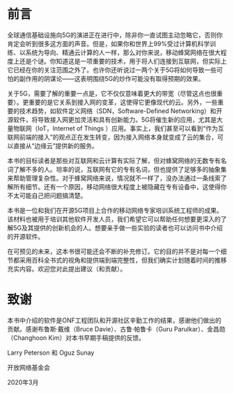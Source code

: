 # 前言
全球通信基础设施向5G的演进正在进行中，除非你一直试图主动忽略它，否则你肯定会听到很多这方面的声音。但是，如果你和世界上99%受过计算机科学训练、以系统为导向、精通云计算的人一样，那么对你来说，移动蜂窝网络在很大程度上还是个谜。你知道这是一项重要的技术，用于将人们连接到互联网，但实际上它已经在你的关注范围之外了。也许你还听说过一两个关于5G将如何导致一些可怕的副作用的阴谋论——这表明围绕5G的炒作可能没有取得预期的效果。

关于5G，需要了解的重要一点是，它不仅仅意味着更大的带宽（尽管这点也很重要）。更重要的是它关系到接入网的变革，这使得它更像现代的云。另外，一些重要的技术趋势，如软件定义网络（SDN，Software-Defined Networking）和开源软件，将导致接入网更加灵活和具有创新能力。5G将催生新的应用，尤其是大量物联网（IoT，Internet of Things ）应用。事实上，我们甚至可以看到“作为互联网前端的接入”的观点正在发生转变，因为接入网络本身就变成了云的集合，可以直接从“边缘云”提供新的服务。

本书的目标读者是那些对互联网和云计算有实际了解，但对蜂窝网络的无数专有名词了解不多的人。坦率的说，互联网有它的专有名词，但也提供了足够多的抽象集来帮助管理复杂性。对于蜂窝网络来说，情况就不一样了，没办法通过一条线索了解所有细节。还有一个原因，移动网络很大程度上被隐藏在专有设备中，这使得你不太可能自己把问题搞清楚。

本书是一位和我们在开源5G项目上合作的移动网络专家培训系统工程师的成果。该材料也被用于培训其他软件开发人员，我们希望它可以帮助任何想要更深入的了解5G及其提供的创新机会的人。想要亲手做一些实验的读者也可以访问书中介绍的开源软件。

在可预见的未来，这本书很可能还会不断的补充修订。它的目的并不是对每一个细节都采用百科全书式的视角和提供端到端完整性，但我们确实计划随着时间的推移充实内容。欢迎您对此提出建议（和贡献）。

# 致谢
本书中介绍的软件是ONF工程团队和开源社区辛勤工作的结果，感谢他们做出的贡献。感谢布鲁斯·戴维（Bruce Davie）、古鲁·帕鲁卡（Guru Parulkar）、金昌勋（Changhoon Kim）对本书早期手稿提供的反馈。

Larry Peterson 和 Oguz Sunay

开放网络基金会

2020年3月
